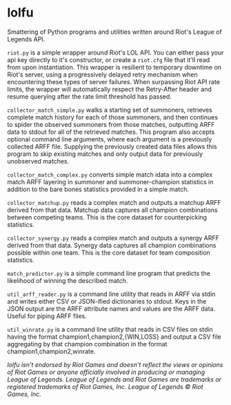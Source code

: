 lolfu
=====
Smattering of Python programs and utilities written around Riot's League of Legends API.

<code>riot.py</code> is a simple wrapper around Riot's LOL API. You can either pass your 
api key directly to it's constructor, or create a <code>riot.cfg</code> file that it'll 
read from upon instantiation. This wrapper is resilient to temporary downtime on Riot's 
server, using a progressively delayed retry mechanism when encountering these types of 
server failures. When surpassing Riot API rate limits, the wrapper will automatically 
respect the Retry-After header and resume querying after the rate limit threshold has 
passed.

<code>collector_match_simple.py</code> walks a starting set of summoners, retrieves
complete match history for each of those summoners, and then continues to spider the 
observed summoners from those matches, outputting ARFF data to stdout for all of the
retrieved matches. This program also accepts optional command line arguments, where
each argument is a previously collected ARFF file. Supplying the previously created 
data files allows this program to skip existing matches and only output data for
previously unobserved matches.

<code>collector_match_complex.py</code> converts simple match idata into a complex 
match ARFF layering in summoner and summoner-champion statistics in addition to the 
bare bones statistics provided in a simple match.

<code>collector_matchup.py</code> reads a complex match and outputs a matchup ARFF
derived from that data. Matchup data captures all champion combinations between
competing teams. This is the core dataset for counterpicking statistics.

<code>collector_synergy.py</code> reads a complex match and outputs a synergy ARFF
derived from that data. Synergy data captures all champion combinations possible
within one team. This is the core dataset for team composition statistics.

<code>match_predictor.py</code> is a simple command line program that predicts the
likelihood of winning the described match.

<code>util_arff_reader.py</code> is a command line utility that reads in ARFF via stdin
and writes either CSV or JSON-ified dictionaries to stdout. Keys in the JSON output are 
the ARFF attribute names and values are the ARFF data. Useful for piping ARFF files.

<code>util_winrate.py</code> is a command line utility that reads in CSV files on
stdin having the format champion1,champion2,{WIN,LOSS} and output a CSV file
aggregating by that champion combination in the format champion1,champion2,winrate.

<i>lolfu isn't endorsed by Riot Games and doesn't reflect the views or opinions of Riot Games or anyone officially involved in producing or managing League of Legends. League of Legends and Riot Games are trademarks or registered trademarks of Riot Games, Inc. League of Legends © Riot Games, Inc.</i>
